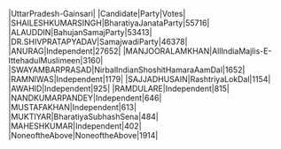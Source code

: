  
|UttarPradesh-Gainsari|
|Candidate|Party|Votes|
|SHAILESHKUMARSINGH|BharatiyaJanataParty|55716|
|ALAUDDIN|BahujanSamajParty|53413|
|DR.SHIVPRATAPYADAV|SamajwadiParty|46378|
|ANURAG|Independent|27652|
|MANJOORALAMKHAN|AllIndiaMajlis-E-IttehadulMuslimeen|3160|
|SWAYAMBARPRASAD|NirbalIndianShoshitHamaraAamDal|1652|
|RAMNIWAS|Independent|1179|
|SAJJADHUSAIN|RashtriyaLokDal|1154|
|AWAHID|Independent|925|
|RAMDULARE|Independent|815|
|NANDKUMARPANDEY|Independent|646|
|MUSTAFAKHAN|Independent|613|
|MUKTIYAR|BharatiyaSubhashSena|484|
|MAHESHKUMAR|Independent|402|
|NoneoftheAbove|NoneoftheAbove|1914|
